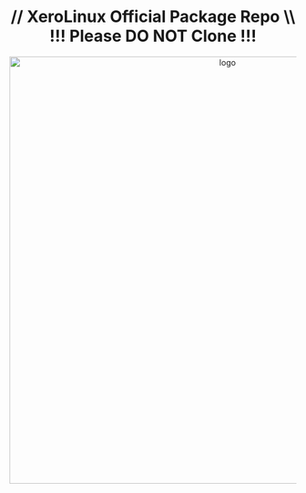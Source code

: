 <h1 align="center">// XeroLinux Official Package Repo \\ <br />
!!! Please DO NOT Clone !!!</h1>

<p align="center">
    <img width="750" src="images/aura.jpg" alt="logo">
</p>
